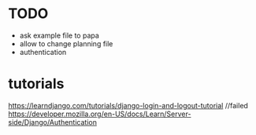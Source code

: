 # TODO

- ask example file to papa
- allow to change planning file
- authentication

# tutorials
https://learndjango.com/tutorials/django-login-and-logout-tutorial //failed
https://developer.mozilla.org/en-US/docs/Learn/Server-side/Django/Authentication
